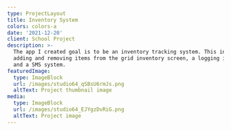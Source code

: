 ```yaml
---
type: ProjectLayout
title: Inventory System
colors: colors-a
date: '2021-12-20'
client: School Project
description: >-
  The app I created goal is to be an inventory tracking system. This includes
  adding and removing items from the grid inventory screen, a logging in system
  and a SMS system.
featuredImage:
  type: ImageBlock
  url: /images/studio64_qSBsU6rmJs.png
  altText: Project thumbnail image
media:
  type: ImageBlock
  url: /images/studio64_EJYgzDvRiG.png
  altText: Project image
---
```

